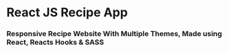 # React JS Recipe App
### Responsive Recipe Website With Multiple Themes, Made using React, Reacts Hooks & SASS


